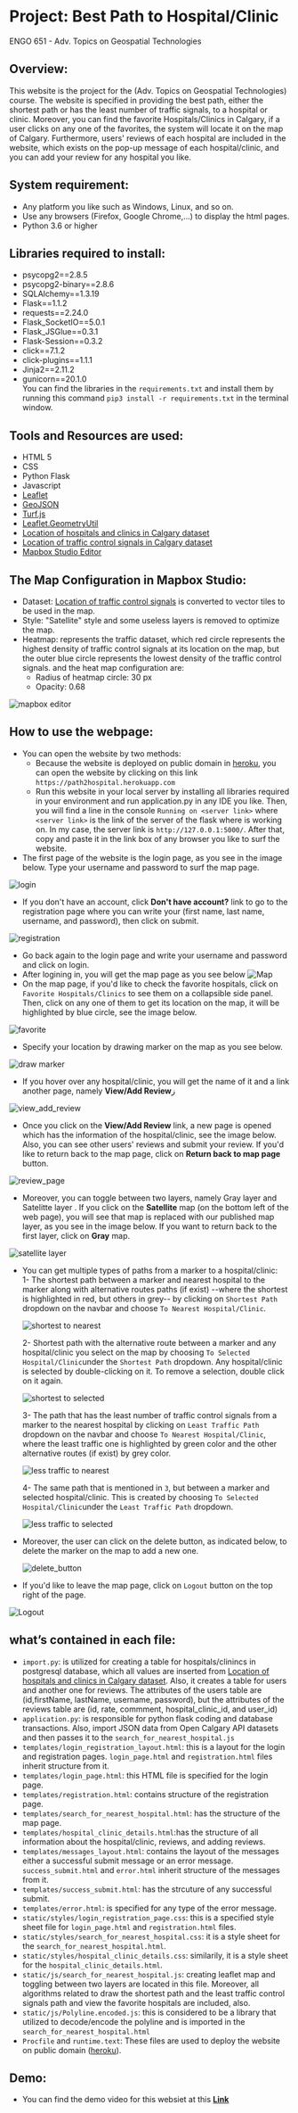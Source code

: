 # Project: Best Path to Hospital/Clinic

ENGO 651 - Adv. Topics on Geospatial Technologies

## Overview:
This website is the project for the (Adv. Topics on Geospatial Technologies) course. The website is specified in providing the best path, either the shortest path or has the least number of traffic signals, to a hospital or clinic. Moreover, you can find the favorite Hospitals/Clinics in Calgary, if a user clicks on any one of the favorites, the system will locate it on the map of Calgary. Furthermore, users' reviews of each hospital are included in the website, which exists on the pop-up message of each hospital/clinic, and you can add your review for any hospital you like. 

## System requirement:
- Any platform you like such as Windows, Linux, and so on. 
- Use any browsers (Firefox, Google Chrome,...) to display the html pages. 
- Python 3.6 or higher

## Libraries required to install:
- psycopg2==2.8.5
- psycopg2-binary==2.8.6
- SQLAlchemy==1.3.19
- Flask==1.1.2
- requests==2.24.0
- Flask_SocketIO==5.0.1
- Flask_JSGlue==0.3.1
- Flask-Session==0.3.2
- click==7.1.2
- click-plugins==1.1.1
- Jinja2==2.11.2
- gunicorn==20.1.0 <br>
You can find the libraries in the `requirements.txt` and install them by running this command `pip3 install -r requirements.txt` in the terminal window.

## Tools and Resources are used:
- HTML 5
- CSS
- Python Flask 
- Javascript
- [Leaflet](https://leafletjs.com/)
- [GeoJSON](https://leafletjs.com/examples/geojson/)
- [Turf.js](https://turfjs.org/)
- [Leaflet.GeometryUtil](https://makinacorpus.github.io/Leaflet.GeometryUtil/)
- [Location of hospitals and clinics in Calgary dataset](https://data.calgary.ca/Services-and-Amenities/Calgary-Health-Clinics-and-Hospitals/pp67-7mf4)
- [Location of traffic control signals in Calgary dataset](https://data.calgary.ca/Health-and-Safety/Map-of-Traffic-Control-Signals/vspk-q7t7?fbclid=IwAR3qDZp7X27YP8nSQsXSs399_H4xoZ7eNdrnOJca7HqUvQK9qosuu84Z_8A)
- [Mapbox Studio Editor](https://studio.mapbox.com/)

## The Map Configuration in Mapbox Studio:
- Dataset: [Location of traffic control signals](https://data.calgary.ca/Health-and-Safety/Map-of-Traffic-Control-Signals/vspk-q7t7?fbclid=IwAR3qDZp7X27YP8nSQsXSs399_H4xoZ7eNdrnOJca7HqUvQK9qosuu84Z_8A) is converted to vector tiles to be used in the map.
- Style: "Satellite" style and some useless layers is removed to optimize the map. 
- Heatmap: represents the traffic dataset, which red circle represents the highest density of traffic control signals at its location on the map, but the outer blue circle represents the lowest density of the traffic control signals. and the heat map configuration are:
    - Radius of heatmap circle: 30 px
    - Opacity: 0.68

![mapbox editor](https://user-images.githubusercontent.com/26576895/115233682-81914380-a118-11eb-9e0a-b73359db664f.JPG)

## How to use the webpage:
- You can open the website by two methods:
  - Because the website is deployed on public domain in [heroku](https://www.heroku.com), you can open the website by clicking on this link 
    `https://path2hospital.herokuapp.com` 
  -  Run this website in your local server by installing all libraries required in your environment and run application.py in any IDE you like. Then, you will find a        line in the console `Running on <server link>` where `<server link>` is the link of the server of the flask where is working on. In my case, the server link is        `http://127.0.0.1:5000/`. After that, copy and paste it in the link box of any browser you like to surf the website.
-  The first page of the website is the login page, as you see in the image below. Type your username and password to surf the map page. 
 
![login](https://user-images.githubusercontent.com/26576895/115163248-6555be00-a0a8-11eb-8a58-12261aebdc49.JPG)

-  If you don't have an account, click **Don't have account?** link to go to the registration page where you can write your (first name, last name, username, and password), then click on submit.

![registration](https://user-images.githubusercontent.com/26576895/115163295-a6e66900-a0a8-11eb-851b-4494921dcb85.JPG)

- Go back again to the login page and write your username and password and click on login.
- After logining in, you will get the map page as you see below
![Map](https://user-images.githubusercontent.com/26576895/115163364-fdec3e00-a0a8-11eb-992b-5d9bbaf3aaca.JPG)
- On the map page, if you'd like to check the favorite hospitals, click on `Favorite Hospitals/Clinics` to see them on a collapsible side panel. Then, click on any one of them to get its location on the map, it will be highlighted by blue circle, see the image below. 

![favorite](https://user-images.githubusercontent.com/26576895/115165585-c08aaf00-a0ae-11eb-82ad-5d1108a75552.png)

- Specify your location by drawing marker on the map as you see below.

![draw marker](https://user-images.githubusercontent.com/26576895/115165740-a69d9c00-a0af-11eb-95c1-a90fcc1512a2.png)

- If you hover over any hospital/clinic, you will get the name of it and a link another page, namely **View/Add Review**ز

![view_add_review](https://user-images.githubusercontent.com/26576895/115166522-f2eadb00-a0b3-11eb-9c5f-2759fdce4981.JPG)

- Once you click on the **View/Add Review** link, a new page is opened which has the information of the hospital/clinic, see the image below. Also, you can see other users' reviews and submit your review. If you'd like to return back to the map page, click on **Return back to map page** button.

![review_page](https://user-images.githubusercontent.com/26576895/115167112-87eed380-a0b6-11eb-96c9-04dca2724b18.JPG)

- Moreover, you can toggle between two layers, namely Gray layer and Satelitte layer . If you click on the **Satellite** map (on the bottom left of the web page), you will see that map is replaced with our published map layer, as you see in the image below. If you want to return back to the first layer, click on **Gray** map.

![satellite layer](https://user-images.githubusercontent.com/26576895/115226318-64a44280-a10f-11eb-9516-411d78f2fc5e.JPG)

- You can get multiple types of paths from a marker to a hospital/clinic:<br>
  1- The shortest path between a marker and nearest hospital to the marker along with alternative routes paths (if exist) --where the shortest is highlighted in red,     but others in grey-- by clicking on `Shortest Path` dropdown on the navbar and choose `To Nearest Hospital/Clinic`.
  
  ![shortest to nearest](https://user-images.githubusercontent.com/26576895/115218451-dc21a400-a106-11eb-9a76-43bb94ee76fe.JPG)

  2- Shortest path with the alternative route between a marker and any hospital/clinic you select on the map by choosing `To Selected Hospital/Clinic`under the           `Shortest Path` dropdown. Any hospital/clinic is selected by double-clicking on it. To remove a selection, double click on it again. 
  
  ![shortest to selected](https://user-images.githubusercontent.com/26576895/115218515-eba0ed00-a106-11eb-96ed-46cdef90a2e3.JPG)
  
  3- The path that has the least number of traffic control signals from a marker to the nearest hospital by clicking on `Least Traffic Path` dropdown on the navbar and   choose `To Nearest Hospital/Clinic`, where the least traffic one is highlighted by green color and the other alternative routes (if exist) by grey color.
  
  ![less traffic to nearest](https://user-images.githubusercontent.com/26576895/115218576-fc516300-a106-11eb-8a67-772ef2b9208d.JPG)

  4- The same path that is mentioned in `3`, but between a marker and selected hospital/clinic. This is created by choosing `To Selected Hospital/Clinic`under the       `Least Traffic Path` dropdown. 
  
  ![less traffic to selected](https://user-images.githubusercontent.com/26576895/115218667-168b4100-a107-11eb-8152-24fc6093e065.JPG)
  
- Moreover, the user can click on the delete button, as indicated below, to delete the marker on the map to add a new one.
  
  ![delete_button](https://user-images.githubusercontent.com/26576895/115234041-e64c9e00-a118-11eb-8766-1283cfe78cfa.png)
  
- If you'd like to leave the map page, click on `Logout` button on the top right of the page.
 
 ![Logout](https://user-images.githubusercontent.com/26576895/115232552-201ca500-a117-11eb-9ed7-b03fca8932d0.JPG)
  
## what’s contained in each file:
- `import.py`: is utilized for creating a table for hospitals/clinincs in postgresql database, which all values are inserted from [Location of hospitals and clinics in Calgary dataset](https://data.calgary.ca/Services-and-Amenities/Calgary-Health-Clinics-and-Hospitals/pp67-7mf4). Also, it creates a table for users and another one for reviews. The attributes of the users table are (id,firstName, lastName, username, password), but the attributes of the reviews table are (id, rate, commment, hospital_clinic_id, and user_id)
- `application.py`: is responsible for python flask coding and database transactions. Also, import JSON data from Open Calgary API datasets and then passes it to the `search_for_nearest_hospital.js` 
- `templates/login_registration_layout.html`: this is a layout for the login and registration pages. `login_page.html` and `registration.html` files inherit structure from it.
- `templates/login_page.html`: this HTML file is specified for the login page. 
- `templates/registration.html`: contains structure of the registration page.
- `templates/search_for_nearest_hospital.html`: has the structure of the map page. 
- `templates/hospital_clinic_details.html`:has the structure of all information about the hospital/clinic, reviews, and adding reviews.
- `templates/messages_layout.html`: contains the layout of the messages either a successful submit message or an error message. `success_submit.html` and `error.html` inherit structure of the messages from it.
- `templates/success_submit.html`: has the strcuture of any successful submit.
- `templates/error.html`: is specified for any type of the error message.
- `static/styles/login_registration_page.css`: this is a specified style sheet file for `login_page.html` and `registration.html` files.
- `static/styles/search_for_nearest_hospital.css`: it is a style sheet for the `search_for_nearest_hospital.html`.
- `static/styles/hospital_clinic_details.css`: similarily, it is a style sheet for the `hospital_clinic_details.html`.
- `static/js/search_for_nearest_hospital.js`: creating leaflet map and toggling between two layers are located in this file. Moreover, all algorithms related to draw the shortest path and the least traffic control signals path and view the favorite hospitals are included, also.
- `static/js/Polyline.encoded.js`: this is considered to be a library that utilized to decode/encode the polyline and is imported in the `search_for_nearest_hospital.html` 
- `Procfile` and `runtime.text`: These files are used to deploy the website on public domain ([heroku](https://www.heroku.com)).


## Demo:
- You can find the demo video for this websiet at this [**Link**](https://www.youtube.com/watch?v=J0r9gPkpXko)
  
